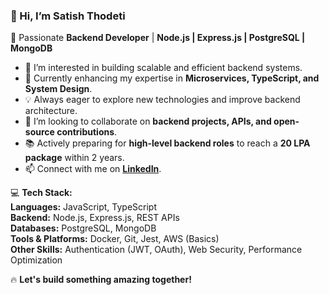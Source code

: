 ### 👋 Hi, I’m Satish Thodeti  
🚀 Passionate **Backend Developer** | **Node.js | Express.js | PostgreSQL | MongoDB**  

- 👀 I’m interested in building scalable and efficient backend systems.  
- 🌱 Currently enhancing my expertise in **Microservices, TypeScript, and System Design**.  
- 💡 Always eager to explore new technologies and improve backend architecture.  
- 💞️ I’m looking to collaborate on **backend projects, APIs, and open-source contributions**.  
- 📚 Actively preparing for **high-level backend roles** to reach a **20 LPA package** within 2 years.  
- 📫 Connect with me on **[LinkedIn](https://www.linkedin.com/in/satishthodeti/)**.  

💻 **Tech Stack:**  
**Languages:** JavaScript, TypeScript  
**Backend:** Node.js, Express.js, REST APIs  
**Databases:** PostgreSQL, MongoDB  
**Tools & Platforms:** Docker, Git, Jest, AWS (Basics)  
**Other Skills:** Authentication (JWT, OAuth), Web Security, Performance Optimization  

🔥 **Let's build something amazing together!**  
